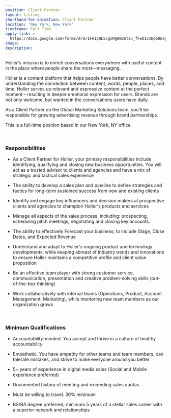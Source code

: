 ```yaml
---
position: Client Partner
layout: listing
shorthand-for-animation: Client Partner
location: 'New York, New York'
timeframe: Full Time
apply-link: >-
  https://docs.google.com/forms/d/e/1FAIpQLScgxMgWmQntaJ_fFwOIv1NpoOEayg7BSVXwWeXTWZ-MBEoJDA/viewform
image:
description:
---
```


Holler's mission is to enrich conversations everywhere with useful content in the place where people share the most—messaging.

Holler is a content platform that helps people have better conversations. By understanding the connection between content, words, people, places, and time, Holler serves up relevant and expressive content at the perfect moment – resulting in deeper emotional expression for users. Brands are not only welcome, but wanted in the conversations users have daily.

As a Client Partner on the Global Marketing Solutions team, you’ll be responsible for growing advertising revenue through brand partnerships.

This is a full-time position based in our New York, NY office.

&nbsp;

### **Responsibilities**

* As a Client Partner for Holler, your primary responsibilities include identifying, qualifying and closing new business opportunities. You will act as a trusted advisor to clients and agencies and have a mix of strategic and tactical sales experience

* The ability to develop a sales plan and pipeline to define strategies and tactics for long-term sustained success from new and existing clients

* Identify and engage key influencers and decision makers at prospective clients and agencies to champion Holler's products and services

* Manage all aspects of the sales process, including: prospecting, scheduling pitch meetings, negotiating and closing key accounts.

* The ability to effectively Forecast your business; to include Stage, Close Dates, and Expected Revenue

* Understand and adapt to Holler's ongoing product and technology developments, while keeping abreast of industry trends and innovations to ensure Holler maintains a competitive profile and client value proposition

* Be an effective team player with strong customer service, communication, presentation and creative problem-solving skills (out-of-the-box thinking)

* Work collaboratively with internal teams (Operations, Product, Account Management, Marketing), while mentoring new team members as our organization grows

&nbsp;

### **Minimum Qualifications**

* Accountability-minded. You accept and thrive in a culture of healthy accountability

* Empathetic. You have empathy for other teams and team members, can tolerate mistakes, and strive to make everyone around you better

* 5+ years of experience in digital media sales (Social and Mobile experience preferred)

* Documented history of meeting and exceeding sales quotas

* Must be willing to travel. 30% minimum

* BS/BA degree preferred; minimum 5 years of a stellar sales career with a superior network and relationships